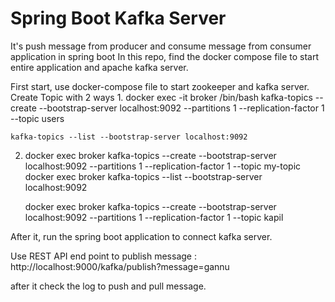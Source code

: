 # Spring Boot Kafka Server 
It's push message from producer and consume message from consumer application in spring boot
In this repo,  find the docker compose file to start entire application and apache kafka server.

First start,
use docker-compose file to start zookeeper and kafka server.
Create Topic with 2 ways
1. 
	docker exec -it broker /bin/bash
	kafka-topics --create --bootstrap-server localhost:9092 --partitions 1 --replication-factor 1 --topic users

	kafka-topics --list --bootstrap-server localhost:9092
2. 
	docker exec broker kafka-topics --create --bootstrap-server localhost:9092 --partitions 1 --replication-factor 1 --topic my-topic
	docker exec broker kafka-topics --list --bootstrap-server localhost:9092
	
	docker exec broker kafka-topics --create --bootstrap-server localhost:9092 --partitions 1 --replication-factor 1 --topic kapil


 After it, run the spring boot application to connect kafka server.
 
Use REST API end point to publish message :
http://localhost:9000/kafka/publish?message=gannu

after it check the log to push and pull message.

	
	
